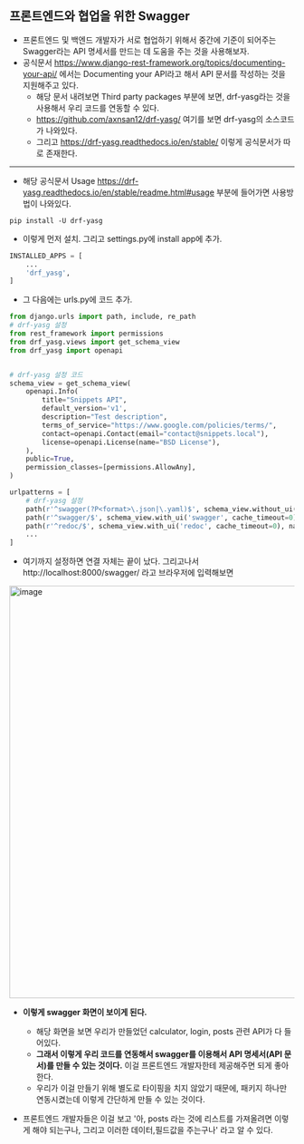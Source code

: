 ## 프론트엔드와 협업을 위한 Swagger
- 프론트엔드 및 백엔드 개발자가 서로 협업하기 위해서 중간에 기준이 되어주는 Swagger라는 API 명세서를 만드는 데 도움을 주는 것을 사용해보자.
- 공식문서 https://www.django-rest-framework.org/topics/documenting-your-api/ 에서는 Documenting your API라고 해서 API 문서를 작성하는 것을 지원해주고 있다.
  - 해당 문서 내려보면 Third party packages 부분에 보면, drf-yasg라는 것을 사용해서 우리 코드를 연동할 수 있다. 
  - https://github.com/axnsan12/drf-yasg/ 여기를 보면 drf-yasg의 소스코드가 나와있다. 
  - 그리고 https://drf-yasg.readthedocs.io/en/stable/ 이렇게 공식문서가 따로 존재한다.

* * *

- 해당 공식문서 Usage https://drf-yasg.readthedocs.io/en/stable/readme.html#usage 부분에 들어가면 사용방법이 나와있다. 

```terminal
pip install -U drf-yasg
```
- 이렇게 먼저 설치. 그리고 settings.py에 install app에 추가.

```python
INSTALLED_APPS = [
    ...
    'drf_yasg',
]
```

- 그 다음에는 urls.py에 코드 추가.

```python
from django.urls import path, include, re_path
# drf-yasg 설정
from rest_framework import permissions
from drf_yasg.views import get_schema_view
from drf_yasg import openapi


# drf-yasg 설정 코드
schema_view = get_schema_view(
    openapi.Info(
        title="Snippets API",
        default_version='v1',
        description="Test description",
        terms_of_service="https://www.google.com/policies/terms/",
        contact=openapi.Contact(email="contact@snippets.local"),
        license=openapi.License(name="BSD License"),
    ),
    public=True,
    permission_classes=[permissions.AllowAny],
)

urlpatterns = [
    # drf-yasg 설정
    path(r'^swagger(?P<format>\.json|\.yaml)$', schema_view.without_ui(cache_timeout=0), name='schema-json'),
    path(r'^swagger/$', schema_view.with_ui('swagger', cache_timeout=0), name='schema-swagger-ui'),
    path(r'^redoc/$', schema_view.with_ui('redoc', cache_timeout=0), name='schema-redoc'),
    ...
]
```

- 여기까지 설정하면 연결 자체는 끝이 났다. 그리고나서 http://localhost:8000/swagger/ 라고 브라우저에 입력해보면
<img width="728" alt="image" src="https://user-images.githubusercontent.com/95380638/169634622-ded315c1-a773-4780-afc4-6beac6896f13.png">

- **이렇게 swagger 화면이 보이게 된다.** 
  - 해당 화면을 보면 우리가 만들었던 calculator, login, posts 관련 API가 다 들어있다.
  - **그래서 이렇게 우리 코드를 연동해서 swagger를 이용해서 API 명세서(API 문서)를 만들 수 있는 것이다.** 이걸 프론트엔드 개발자한테 제공해주면 되게 좋아한다. 
  - 우리가 이걸 만들기 위해 별도로 타이핑을 치지 않았기 때문에, 패키지 하나만 연동시켰는데 이렇게 간단하게 만들 수 있는 것이다.

- 프론트엔드 개발자들은 이걸 보고 '아, posts 라는 것에 리스트를 가져올려면 이렇게 해야 되는구나, 그리고 이러한 데이터,필드값을 주는구나' 라고 알 수 있다. 


